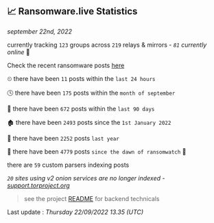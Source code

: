 
## 📈 Ransomware.live Statistics
_september 22nd, 2022_

currently tracking `123` groups across `219` relays & mirrors - _`81` currently online_ 📡

Check the recent ransomware posts [here](https://www.ransomware.live/#/recentposts)


⏲ there have been `11` posts within the `last 24 hours`

🕓 there have been `175` posts within the `month of september`

📅 there have been `672` posts within the `last 90 days`

🏚 there have been `2493` posts since the `1st January 2022`

🚀 there have been `2252` posts `last year`

🦕 there have been `4779` posts `since the dawn of ransomwatch` 🐣

there are `59` custom parsers indexing posts

_`20` sites using v2 onion services are no longer indexed - [support.torproject.org](https://support.torproject.org/onionservices/v2-deprecation/)_

> see the project [README](https://github.com/jmousqueton/ransomwatch#readme) for backend technicals



Last update : _Thursday 22/09/2022 13.35 (UTC)_

